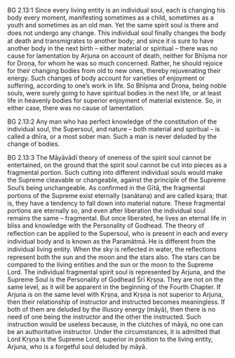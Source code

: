BG 2.13:1	Since every living entity is an individual soul, each is changing his body every moment, manifesting sometimes as a child, sometimes as a youth and sometimes as an old man. Yet the same spirit soul is there and does not undergo any change. This individual soul ﬁnally changes the body at death and transmigrates to another body; and since it is sure to have another body in the next birth – either material or spiritual – there was no cause for lamentation by Arjuna on account of death, neither for Bhīṣma nor for Droṇa, for whom he was so much concerned. Rather, he should rejoice for their changing bodies from old to new ones, thereby rejuvenating their energy. Such changes of body account for varieties of enjoyment or suffering, according to one’s work in life. So Bhīṣma and Droṇa, being noble souls, were surely going to have spiritual bodies in the next life, or at least life in heavenly bodies for superior enjoyment of material existence. So, in either case, there was no cause of lamentation.

BG 2.13:2	Any man who has perfect knowledge of the constitution of the individual soul, the Supersoul, and nature – both material and spiritual – is called a dhīra, or a most sober man. Such a man is never deluded by the change of bodies.

BG 2.13:3	The Māyāvādī theory of oneness of the spirit soul cannot be entertained, on the ground that the spirit soul cannot be cut into pieces as a fragmental portion. Such cutting into different individual souls would make the Supreme cleavable or changeable, against the principle of the Supreme Soul’s being unchangeable. As conﬁrmed in the Gītā, the fragmental portions of the Supreme exist eternally (sanātana) and are called kṣara; that is, they have a tendency to fall down into material nature. These fragmental portions are eternally so, and even after liberation the individual soul remains the same – fragmental. But once liberated, he lives an eternal life in bliss and knowledge with the Personality of Godhead. The theory of reﬂection can be applied to the Supersoul, who is present in each and every individual body and is known as the Paramātmā. He is different from the individual living entity. When the sky is reﬂected in water, the reﬂections represent both the sun and the moon and the stars also. The stars can be compared to the living entities and the sun or the moon to the Supreme Lord. The individual fragmental spirit soul is represented by Arjuna, and the Supreme Soul is the Personality of Godhead Śrī Kṛṣṇa. They are not on the same level, as it will be apparent in the beginning of the Fourth Chapter. If Arjuna is on the same level with Kṛṣṇa, and Kṛṣṇa is not superior to Arjuna, then their relationship of instructor and instructed becomes meaningless. If both of them are deluded by the illusory energy (māyā), then there is no need of one being the instructor and the other the instructed. Such instruction would be useless because, in the clutches of māyā, no one can be an authoritative instructor. Under the circumstances, it is admitted that Lord Kṛṣṇa is the Supreme Lord, superior in position to the living entity, Arjuna, who is a forgetful soul deluded by māyā.